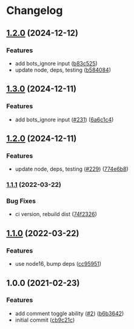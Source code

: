 # Changelog

## [1.2.0](https://github.com/jef/conventional-commits-pr-action/compare/v1.1.1...v1.2.0) (2024-12-12)


### Features

* add bots_ignore input ([b83c525](https://github.com/jef/conventional-commits-pr-action/commit/b83c525b5de2dd68824d5a5a478eda8367c20f19))
* update node, deps, testing ([b584084](https://github.com/jef/conventional-commits-pr-action/commit/b584084f5167268b1884a78958d1ea1139b2c991))

## [1.3.0](https://github.com/jef/conventional-commits-pr-action/compare/v1.2.0...v1.3.0) (2024-12-11)


### Features

* add bots_ignore input ([#231](https://github.com/jef/conventional-commits-pr-action/issues/231)) ([6a6c1c4](https://github.com/jef/conventional-commits-pr-action/commit/6a6c1c4e9d224ea5ee12911040d5983c028fe9a6))

## [1.2.0](https://github.com/jef/conventional-commits-pr-action/compare/v1.1.1...v1.2.0) (2024-12-11)


### Features

* update node, deps, testing ([#229](https://github.com/jef/conventional-commits-pr-action/issues/229)) ([774e6b8](https://github.com/jef/conventional-commits-pr-action/commit/774e6b82d68662745722538184f979fb0dba9561))

### [1.1.1](https://github.com/jef/conventional-commits-pr-action/compare/v1.1.0...v1.1.1) (2022-03-22)


### Bug Fixes

* ci version, rebuild dist ([74f2326](https://github.com/jef/conventional-commits-pr-action/commit/74f23260ae52eecbdd9a449612b6fcd3a953e9f0))

## [1.1.0](https://github.com/jef/conventional-commits-pr-action/compare/v1.0.0...v1.1.0) (2022-03-22)


### Features

* use node16, bump deps ([cc95951](https://github.com/jef/conventional-commits-pr-action/commit/cc959510ec8608ff1d43f15be229d7008f83404e))

## 1.0.0 (2021-02-23)


### Features

* add comment toggle ability ([#2](https://www.github.com/jef/conventional-commits-pr-action/issues/2)) ([b6b3642](https://www.github.com/jef/conventional-commits-pr-action/commit/b6b3642a5bba63f443ee0430ae21f5e2a59d081a))
* initial commit ([cb9c21c](https://www.github.com/jef/conventional-commits-pr-action/commit/cb9c21c8a9d11e311fe4d3c06c502a9c0fea82da))
